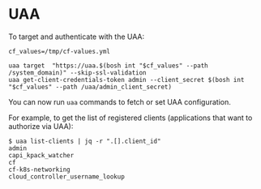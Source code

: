 # UAA

To target and authenticate with the UAA:

```plain
cf_values=/tmp/cf-values.yml

uaa target  "https://uaa.$(bosh int "$cf_values" --path /system_domain)" --skip-ssl-validation
uaa get-client-credentials-token admin --client_secret $(bosh int  "$cf_values" --path /uaa/admin_client_secret)
```

You can now run `uaa` commands to fetch or set UAA configuration.

For example, to get the list of registered clients (applications that want to authorize via UAA):

```plain
$ uaa list-clients | jq -r ".[].client_id"
admin
capi_kpack_watcher
cf
cf-k8s-networking
cloud_controller_username_lookup
```
